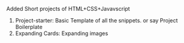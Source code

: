 Added Short projects of HTML+CSS+Javavscript

1. Project-starter: Basic Template of all the snippets. or say Project Boilerplate
2. Expanding Cards: Expanding images
